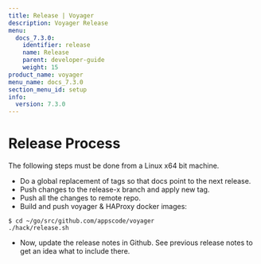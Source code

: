 ```yaml
---
title: Release | Voyager
description: Voyager Release
menu:
  docs_7.3.0:
    identifier: release
    name: Release
    parent: developer-guide
    weight: 15
product_name: voyager
menu_name: docs_7.3.0
section_menu_id: setup
info:
  version: 7.3.0
---
```


# Release Process

The following steps must be done from a Linux x64 bit machine.

- Do a global replacement of tags so that docs point to the next release.
- Push changes to the release-x branch and apply new tag.
- Push all the changes to remote repo.
- Build and push voyager & HAProxy docker images:

```console
$ cd ~/go/src/github.com/appscode/voyager
./hack/release.sh
```

- Now, update the release notes in Github. See previous release notes to get an idea what to include there.
